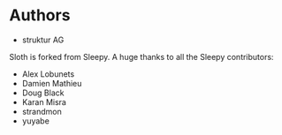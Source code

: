 Authors
=======

- struktur AG

Sloth is forked from Sleepy. A huge thanks to all the Sleepy contributors:

- Alex Lobunets
- Damien Mathieu
- Doug Black
- Karan Misra
- strandmon
- yuyabe
